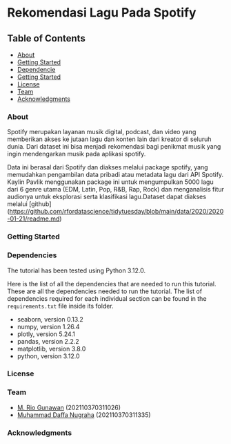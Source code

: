 # Rekomendasi Lagu Pada Spotify

## Table of Contents
- [About](#about)
- [Getting Started](#getting-started)
- [Dependencie](#dependencies)
- [Getting Started](#getting-started)
- [License](#license)
- [Team](#team)
- [Acknowledgments](#acknowledgments)

### About
Spotify merupakan layanan musik digital, podcast, dan video yang memberikan akses ke jutaan lagu dan konten lain dari kreator di seluruh dunia. Dari dataset ini bisa menjadi rekomendasi bagi penikmat musik yang ingin mendengarkan musik pada aplikasi spotify.

Data ini berasal dari Spotify dan diakses melalui package spotify, yang memudahkan pengambilan data pribadi atau metadata lagu dari API Spotify. Kaylin Pavlik menggunakan package ini untuk mengumpulkan 5000 lagu dari 6 genre utama (EDM, Latin, Pop, R&B, Rap, Rock) dan menganalisis fitur audionya untuk eksplorasi serta klasifikasi lagu.Dataset dapat diakses melalui [github]
(https://github.com/rfordatascience/tidytuesday/blob/main/data/2020/2020-01-21/readme.md)

### Getting Started

### Dependencies
The tutorial has been tested using Python 3.12.0.

Here is the list of all the dependencies that are needed to run this tutorial. These are all the dependencies needed to run the tutorial. The list of dependencies required for each individual section can be found in the `requirements.txt` file inside its folder.

- seaborn, version 0.13.2  
- numpy, version 1.26.4  
- plotly, version 5.24.1  
- pandas, version 2.2.2  
- matplotlib, version 3.8.0  
- python, version 3.12.0

### License
### Team
- [M. Rio Gunawan](https://github.com/rio-gunawan18) (202110370311026)
- [Muhammad Daffa Nugraha](https://github.com/Daffanugraha) (202110370311335)
### Acknowledgments
